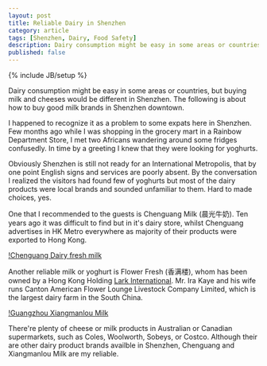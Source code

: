 ```yaml
---
layout: post
title: Reliable Dairy in Shenzhen
category: article
tags: [Shenzhen, Dairy, Food Safety]
description: Dairy consumption might be easy in some areas or countries, but buying milk and cheeses would be different in Shenzhen. The following is about how to buy good milk brands in Shenzhen downtown.
published: false
---
```

{% include JB/setup %}

Dairy consumption might be easy in some areas or countries, but buying milk and cheeses would be different in Shenzhen. The following is about how to buy good milk brands in Shenzhen downtown.

I happened to recognize it as a problem to some expats here in Shenzhen. Few months ago while I was shopping in the grocery mart in a Rainbow Department Store, I met two Africans wandering around some fridges confusedly. In time by a greeting I knew that they were looking for yoghurts.

Obviously Shenzhen is still not ready for an International  Metropolis, that by one point  English signs and services are poorly absent. By the conversation I realized the visitors had found few of yoghurts but most of the dairy products were local brands and sounded unfamiliar to them. Hard to made choices, yes.

One that I recommended to the guests is Chenguang Milk (晨光牛奶). Ten years ago it was difficult to find but in it's dairy store, whilst Chenguang advertises in HK Metro everywhere as majority of their products were exported to Hong Kong.

[!Chenguang Dairy fresh milk](http://www.ycwb.com/images/2007-01/11/xin_230104111559015804755.jpg)

Another reliable milk or yoghurt is Flower Fresh (香满楼), whom has been owned by a Hong Kong Holding [Lark International](http://www.lark.com.hk/dairy.htm). Mr. Ira Kaye and his wife runs Canton American Flower Lounge Livestock Company Limited, which is the largest dairy farm in the South China.

[!Guangzhou Xiangmanlou Milk](http://cn.openrice.com/UserPhoto/photo/1/16M/008F2G1BF218A5BB0ABB1Am.jpg)

There're plenty of cheese or milk products in Australian or Canadian supermarkets, such as Coles, Woolworth, Sobeys, or Costco. Although their are other dairy product brands availble in Shenzhen, Chenguang and Xiangmanlou Milk are my reliable.